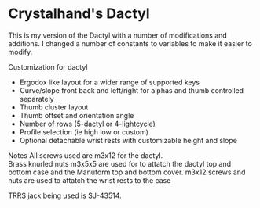 # Crystalhand's Dactyl
This is my version of the Dactyl with a number of modifications and additions.  I changed a number of constants to variables to make it easier to modify.



Customization for dactyl
- Ergodox like layout for a wider range of supported keys
- Curve/slope front back and left/right for alphas and thumb controlled separately
- Thumb cluster layout
- Thumb offset and orientation angle
- Number of rows (5-dactyl or 4-lightcycle)
- Profile selection (ie high low or custom)
- Optional detachable wrist rests with customizable height and slope



Notes
All screws used are m3x12 for the dactyl.  
Brass knurled nuts m3x5x5 are used for to attatch the dactyl top and bottom case and the Manuform top and bottom cover.
m3x12 screws and nuts are used to attatch the wrist rests to the case

TRRS jack being used is SJ-43514.






